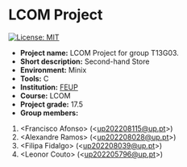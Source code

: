 # LCOM Project

[![License: MIT](https://img.shields.io/badge/License-MIT-yellow.svg)](https://opensource.org/licenses/MIT)

- **Project name:** LCOM Project for group T13G03.
- **Short description:** Second-hand Store
- **Environment:** Minix
- **Tools:** C
- **Institution:** [FEUP](https://sigarra.up.pt/feup/en/web_page.Inicial)
- **Course:** LCOM
- **Project grade:** 17.5
- **Group members:**

1. &lt;Francisco Afonso&gt; (&lt;up202208115@up.pt&gt;)
2. &lt;Alexandre Ramos&gt; (&lt;up202208028@up.pt&gt;)
3. &lt;Filipa Fidalgo&gt; (&lt;up202208039@up.pt&gt;)
4. &lt;Leonor Couto&gt; (&lt;up202205796@up.pt&gt;)
